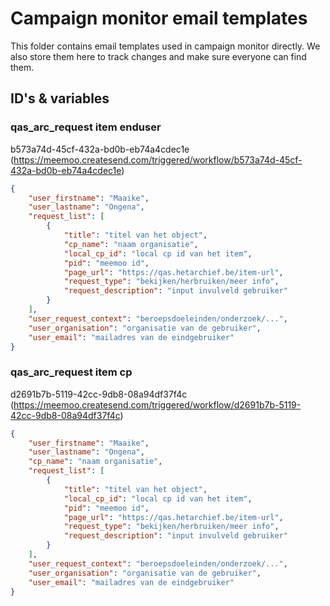 # Campaign monitor email templates

This folder contains email templates used in campaign monitor directly. We also store them here to track changes and make sure everyone can find them.

## ID's & variables

### qas_arc_request item enduser

b573a74d-45cf-432a-bd0b-eb74a4cdec1e (https://meemoo.createsend.com/triggered/workflow/b573a74d-45cf-432a-bd0b-eb74a4cdec1e)

```json
{
	"user_firstname": "Maaike",
	"user_lastname": "Ongena",
	"request_list": [
		{
			"title": "titel van het object",
			"cp_name": "naam organisatie",
			"local_cp_id": "local cp id van het item",
			"pid": "meemoo id",
			"page_url": "https://qas.hetarchief.be/item-url",
			"request_type": "bekijken/herbruiken/meer info",
			"request_description": "input invulveld gebruiker"
		}
	],
	"user_request_context": "beroepsdoeleinden/onderzoek/...",
	"user_organisation": "organisatie van de gebruiker",
	"user_email": "mailadres van de eindgebruiker"
}

```

### qas_arc_request item cp

d2691b7b-5119-42cc-9db8-08a94df37f4c (https://meemoo.createsend.com/triggered/workflow/d2691b7b-5119-42cc-9db8-08a94df37f4c)

```json
{
	"user_firstname": "Maaike",
	"user_lastname": "Ongena",
	"cp_name": "naam organisatie",
	"request_list": [
		{
			"title": "titel van het object",
			"local_cp_id": "local cp id van het item",
			"pid": "meemoo id",
			"page_url": "https://qas.hetarchief.be/item-url",
			"request_type": "bekijken/herbruiken/meer info",
			"request_description": "input invulveld gebruiker"
		}
	],
	"user_request_context": "beroepsdoeleinden/onderzoek/...",
	"user_organisation": "organisatie van de gebruiker",
	"user_email": "mailadres van de eindgebruiker"
}
```

